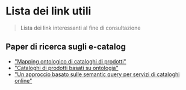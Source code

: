 # Lista dei link utili
> Lista dei link interessanti al fine di consultazione

## Paper di ricerca sugli e-catalog

- ["Mapping ontologico di cataloghi di prodotti"](http://ceur-ws.org/Vol-431/om2008_poster8.pdf)
- ["Cataloghi di prodotti basati su ontologia"](https://www.semanticscholar.org/paper/Ontology-based-Product-Catalogues%3A-An-Example-Nowakowski-Stuckenschmidt/8cfbecc1dca2ca34c09967ff468de798a28df876)
- ["Un approccio basato sulle semantic query per servizi di cataloghi online"](https://scielo.conicyt.cl/scielo.php?script=sci_arttext&pid=S0718-18762010000300005)
